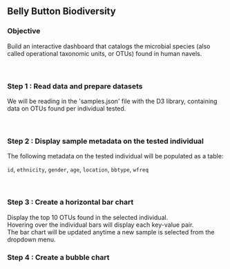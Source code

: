 ## Belly Button Biodiversity

### Objective
Build an interactive dashboard that catalogs the microbial species (also called operational taxonomic units, or OTUs) found in human navels.
<br>
<br>
<br>

### Step 1 : Read data and prepare datasets
We will be reading in the 'samples.json' file with the D3 library, containing data on OTUs found per individual tested.
<br>
<br>
<br>

### Step 2 : Display sample metadata on the tested individual 
The following metadata on the tested individual will be populated as a table:

`id`, `ethnicity`, `gender`, `age`, `location`, `bbtype`, `wfreq`
<br>
<br>
<br>

### Step 3 : Create a horizontal bar chart 
Display the top 10 OTUs found in the selected individual.
<br>
Hovering over the individual bars will display each key-value pair.
<br>
The bar chart will be updated anytime a new sample is selected from the dropdown menu.
<br>

### Step 4 : Create a bubble chart